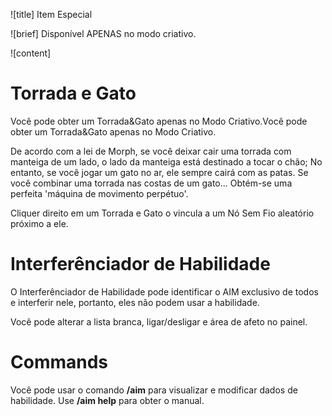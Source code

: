 ![title]
Item Especial
 
![brief]
Disponível APENAS no modo criativo.
 
![content]
 
# Torrada e Gato
 
Você pode obter um Torrada&Gato apenas no Modo Criativo.Você pode obter um Torrada&Gato apenas no Modo Criativo.

De acordo com a lei de Morph, se você deixar cair uma torrada com manteiga de um lado, o lado da manteiga está destinado a tocar o chão; No entanto, se você jogar um gato no ar, ele sempre cairá com as patas. Se você combinar uma torrada nas costas de um gato... Obtém-se uma perfeita 'máquina de movimento perpétuo'. 

Cliquer direito em um Torrada e Gato o vincula a um Nó Sem Fio aleatório próximo a ele.

# Interferênciador de Habilidade

O Interferênciador de Habilidade pode identificar o AIM exclusivo de todos e interferir nele, portanto, eles não podem usar a habilidade. 

Você pode alterar a lista branca, ligar/desligar e área de afeto no painel.

# Commands

Você pode usar o comando __/aim__ para visualizar e modificar dados de habilidade. Use __/aim help__ para obter o manual.




